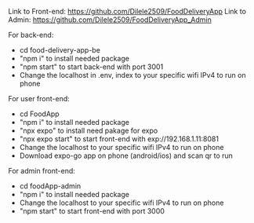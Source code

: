 Link to Front-end: https://github.com/Dilele2509/FoodDeliveryApp
Link to Admin: https://github.com/Dilele2509/FoodDeliveryApp_Admin

For back-end: 
- cd food-delivery-app-be 
- "npm i" to install needed package
- "npm start" to start back-end with port 3001
- Change the localhost in .env, index to your specific wifi IPv4 to run on phone

For user front-end: 
- cd FoodApp 
- "npm i" to install needed package
- "npx expo" to install need pakage for expo
- "npx expo start" to start front-end with exp://192.168.1.11:8081
- Change the localhost to your specific wifi IPv4 to run on phone
- Download expo-go app on phone (android/ios) and scan qr to run

For admin front-end: 
- cd foodApp-admin
- "npm i" to install needed package
- Change the localhost to your specific wifi IPv4 to run on phone
- "npm start" to start front-end with port 3000
